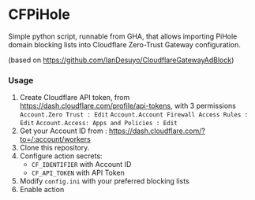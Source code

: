 
# CFPiHole

Simple python script, runnable from GHA, that allows importing PiHole domain blocking lists into Cloudflare Zero-Trust Gateway configuration.

(based on https://github.com/IanDesuyo/CloudflareGatewayAdBlock)

### Usage

1. Create Cloudflare API token, from https://dash.cloudflare.com/profile/api-tokens, with 3 permissions `Account.Zero Trust : Edit` `Account.Account Firewall Access Rules : Edit` `Account.Access: Apps and Policies : Edit`
2. Get your Account ID from : https://dash.cloudflare.com/?to=/:account/workers
3. Clone this repository.
4. Configure action secrets: 
    * `CF_IDENTIFIER` with Account ID
    * `CF_API_TOKEN` with API Token
5. Modify `config.ini` with your preferred blocking lists
6. Enable action
